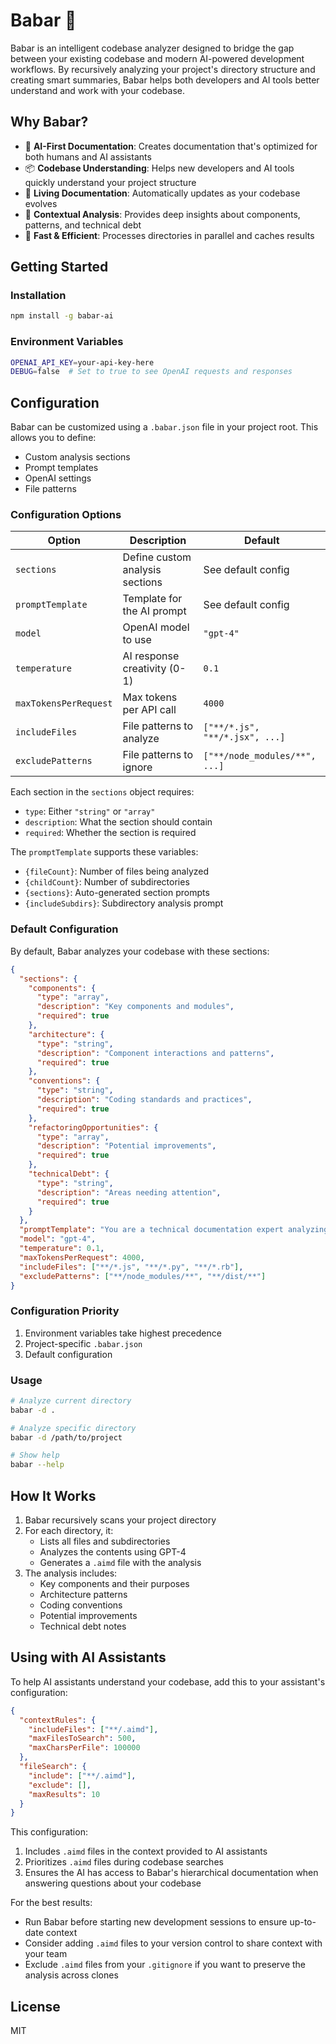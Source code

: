 # Babar :elephant:

Babar is an intelligent codebase analyzer designed to bridge the gap between your existing codebase and modern AI-powered development workflows. By recursively analyzing your project's directory structure and creating smart summaries, Babar helps both developers and AI tools better understand and work with your codebase.

## Why Babar?

- 🤖 **AI-First Documentation**: Creates documentation that's optimized for both humans and AI assistants
- 📦 **Codebase Understanding**: Helps new developers and AI tools quickly understand your project structure
- 🔄 **Living Documentation**: Automatically updates as your codebase evolves
- 🎯 **Contextual Analysis**: Provides deep insights about components, patterns, and technical debt
- 🚀 **Fast & Efficient**: Processes directories in parallel and caches results

## Getting Started

### Installation

```bash
npm install -g babar-ai
```

### Environment Variables

```bash
OPENAI_API_KEY=your-api-key-here
DEBUG=false  # Set to true to see OpenAI requests and responses
```

## Configuration

Babar can be customized using a `.babar.json` file in your project root. This allows you to define:

- Custom analysis sections
- Prompt templates
- OpenAI settings
- File patterns

### Configuration Options

| Option                | Description                     | Default                        |
| --------------------- | ------------------------------- | ------------------------------ |
| `sections`            | Define custom analysis sections | See default config             |
| `promptTemplate`      | Template for the AI prompt      | See default config             |
| `model`               | OpenAI model to use             | `"gpt-4"`                      |
| `temperature`         | AI response creativity (0-1)    | `0.1`                          |
| `maxTokensPerRequest` | Max tokens per API call         | `4000`                         |
| `includeFiles`        | File patterns to analyze        | `["**/*.js", "**/*.jsx", ...]` |
| `excludePatterns`     | File patterns to ignore         | `["**/node_modules/**", ...]`  |

Each section in the `sections` object requires:

- `type`: Either `"string"` or `"array"`
- `description`: What the section should contain
- `required`: Whether the section is required

The `promptTemplate` supports these variables:

- `{fileCount}`: Number of files being analyzed
- `{childCount}`: Number of subdirectories
- `{sections}`: Auto-generated section prompts
- `{includeSubdirs}`: Subdirectory analysis prompt

### Default Configuration

By default, Babar analyzes your codebase with these sections:

```json
{
  "sections": {
    "components": {
      "type": "array",
      "description": "Key components and modules",
      "required": true
    },
    "architecture": {
      "type": "string",
      "description": "Component interactions and patterns",
      "required": true
    },
    "conventions": {
      "type": "string",
      "description": "Coding standards and practices",
      "required": true
    },
    "refactoringOpportunities": {
      "type": "array",
      "description": "Potential improvements",
      "required": true
    },
    "technicalDebt": {
      "type": "string",
      "description": "Areas needing attention",
      "required": true
    }
  },
  "promptTemplate": "You are a technical documentation expert analyzing {fileCount} files and {childCount} subdirectories.\n\nCreate a comprehensive analysis following this structure:\n\n{sections}\n\n{includeSubdirs}\n\nFocus on clarity and maintainability. Explain complex concepts clearly.",
  "model": "gpt-4",
  "temperature": 0.1,
  "maxTokensPerRequest": 4000,
  "includeFiles": ["**/*.js", "**/*.py", "**/*.rb"],
  "excludePatterns": ["**/node_modules/**", "**/dist/**"]
}
```

### Configuration Priority

1. Environment variables take highest precedence
2. Project-specific `.babar.json`
3. Default configuration

### Usage

```bash
# Analyze current directory
babar -d .

# Analyze specific directory
babar -d /path/to/project

# Show help
babar --help
```

## How It Works

1. Babar recursively scans your project directory
2. For each directory, it:
   - Lists all files and subdirectories
   - Analyzes the contents using GPT-4
   - Generates a `.aimd` file with the analysis
3. The analysis includes:
   - Key components and their purposes
   - Architecture patterns
   - Coding conventions
   - Potential improvements
   - Technical debt notes

## Using with AI Assistants

To help AI assistants understand your codebase, add this to your assistant's configuration:

```json
{
  "contextRules": {
    "includeFiles": ["**/.aimd"],
    "maxFilesToSearch": 500,
    "maxCharsPerFile": 100000
  },
  "fileSearch": {
    "include": ["**/.aimd"],
    "exclude": [],
    "maxResults": 10
  }
}
```

This configuration:

1. Includes `.aimd` files in the context provided to AI assistants
2. Prioritizes `.aimd` files during codebase searches
3. Ensures the AI has access to Babar's hierarchical documentation when answering questions about your codebase

For the best results:

- Run Babar before starting new development sessions to ensure up-to-date context
- Consider adding `.aimd` files to your version control to share context with your team
- Exclude `.aimd` files from your `.gitignore` if you want to preserve the analysis across clones

## License

MIT
